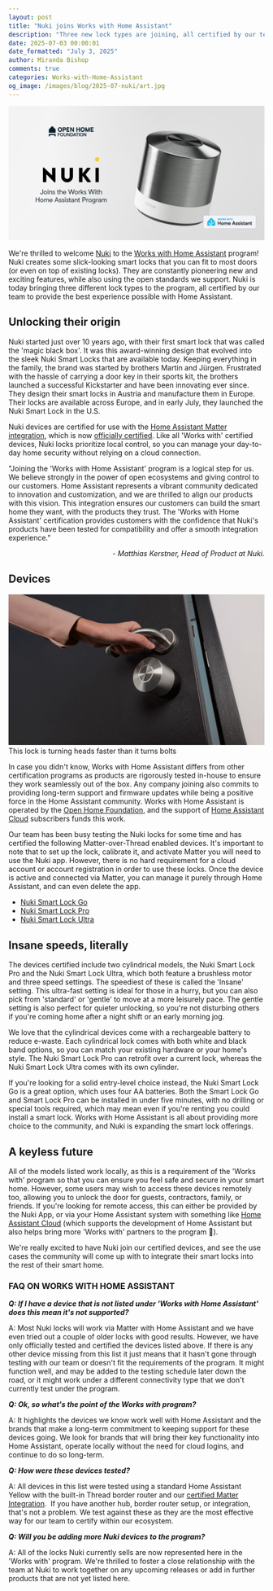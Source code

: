 ```yaml
---
layout: post
title: "Nuki joins Works with Home Assistant"
description: "Three new lock types are joining, all certified by our team to provide the best experience possible with Home Assistant"
date: 2025-07-03 00:00:01
date_formatted: "July 3, 2025"
author: Miranda Bishop
comments: true
categories: Works-with-Home-Assistant
og_image: /images/blog/2025-07-nuki/art.jpg
---
```


<img src='/images/blog/2025-07-nuki/art.jpg' style='border: 0;box-shadow: none;' alt="Nuki Joins Works with Home Assistant">

We're thrilled to welcome [Nuki](https://nuki.io/) to the [Works with Home Assistant](https://works-with.home-assistant.io/) program! Nuki creates some slick-looking smart locks that you can fit to most doors (or even on top of existing locks). They are constantly pioneering new and exciting features, while also using the open standards we support. Nuki is today bringing three different lock types to the program, all certified by our team to provide the best experience possible with Home Assistant.<!--more-->

## Unlocking their origin

Nuki started just over 10 years ago, with their first smart lock that was called the 'magic black box'. It was this award-winning design that evolved into the sleek Nuki Smart Locks that are available today.  Keeping everything in the family, the brand was started by brothers Martin and Jürgen. Frustrated with the hassle of carrying a door key in their sports kit, the brothers launched a successful Kickstarter and have been innovating ever since. They design their smart locks in Austria and manufacture them in Europe. Their locks are available across Europe, and in early July, they launched the Nuki Smart Lock in the U.S.

Nuki devices are certified for use with the [Home Assistant Matter integration](/integrations/matter/), which is now [officially certified](/blog/2025/03/10/matter-certification/). Like all 'Works with' certified devices, Nuki locks prioritize local control, so you can manage your day-to-day home security without relying on a cloud connection.

<div class="alert">
    <p>"Joining the 'Works with Home Assistant' program is a logical step for us. We believe strongly in the power of open ecosystems and giving control to our customers. Home Assistant represents a vibrant community dedicated to innovation and customization, and we are thrilled to align our products with this vision. This integration ensures our customers can build the smart home they want, with the products they trust. The 'Works with Home Assistant' certification provides customers with the confidence that Nuki's products have been tested for compatibility and offer a smooth integration experience."</p>
<em style="text-align: right; display: block;">- Matthias Kerstner, Head of Product at Nuki.</em>
</div>

## Devices

<p class='img'><img src='/images/blog/2025-07-nuki/lock.jpg' style='border: 0;box-shadow: none;' alt="Smart lock pro">This lock is turning heads faster than it turns bolts</p>

In case you didn't know, Works with Home Assistant differs from other certification programs as products are rigorously tested in-house to ensure they work seamlessly out of the box. Any company joining also commits to providing long-term support and firmware updates while being a positive force in the Home Assistant community. Works with Home Assistant is operated by the [Open Home Foundation](https://www.openhomefoundation.org/), and the support of [Home Assistant Cloud](/cloud/) subscribers funds this work.

Our team has been busy testing the Nuki locks for some time and has certified the following Matter-over-Thread enabled devices. It's important to note that to set up the lock, calibrate it, and activate Matter you will need to use the Nuki app. However, there is no hard requirement for a cloud account or account registration in order to use these locks. Once the device is active and connected via Matter, you can manage it purely through Home Assistant, and can even delete the app.

- [Nuki Smart Lock Go](https://nuki.io/en-uk/products/smart-lock-go)
- [Nuki Smart Lock Pro](https://nuki.io/en-uk/products/smart-lock-pro-5th-gen)
- [Nuki Smart Lock Ultra](https://nuki.io/en-uk/products/smart-lock-ultra)

## Insane speeds, literally

The devices certified include two cylindrical models, the Nuki Smart Lock Pro and the Nuki Smart Lock Ultra, which both feature a brushless motor and three speed settings. The speediest of these is called the 'Insane' setting. This ultra-fast setting is ideal for those in a hurry, but you can also pick from 'standard' or 'gentle' to move at a more leisurely pace. The gentle setting is also perfect for quieter unlocking, so you're not disturbing others if you're coming home after a night shift or an early morning jog.

We love that the cylindrical devices come with a rechargeable battery to reduce e-waste. Each cylindrical lock comes with both white and black band options, so you can match your existing hardware or your home's style. The Nuki Smart Lock Pro can retrofit over a current lock, whereas the Nuki Smart Lock Ultra comes with its own cylinder.

If you're looking for a solid entry-level choice instead, the Nuki Smart Lock Go is a great option, which uses four AA batteries. Both the Smart Lock Go and Smart Lock Pro can be installed in under five minutes, with no drilling or special tools required, which may mean even if you're renting you could install a smart lock. Works with Home Assistant is all about providing more choice to the community, and Nuki is expanding the smart lock offerings.

## A keyless future

All of the models listed work locally, as this is a requirement of the 'Works with' program so that you can ensure you feel safe and secure in your smart home. However, some users may wish to access these devices remotely too, allowing you to unlock the door for guests, contractors, family, or friends. If you're looking for remote access, this can either be provided by the Nuki App, or via your Home Assistant system with something like [Home Assistant Cloud](/cloud/) (which supports the development of Home Assistant but also helps bring more 'Works with' partners to the program 🤝).

We're really excited to have Nuki join our certified devices, and see the use cases the community will come up with to integrate their smart locks into the rest of their smart home.

### FAQ ON WORKS WITH HOME ASSISTANT

***Q: If I have a device that is not listed under 'Works with Home Assistant' does this mean it's not supported?***

A: Most Nuki locks will work via Matter with Home Assistant and we have even tried out a couple of older locks with good results. However, we have only officially tested and certified the devices listed above. If there is any other device missing from this list it just means that it hasn't gone through testing with our team or doesn't fit the requirements of the program. It might function well, and may be added to the testing schedule later down the road, or it might work under a different connectivity type that we don't currently test under the program.

***Q: Ok, so what's the point of the Works with program?***

A: It highlights the devices we know work well with Home Assistant and the brands that make a long-term commitment to keeping support for these devices going. We look for brands that will bring their key functionality into Home Assistant, operate locally without the need for cloud logins, and continue to do so long-term.

***Q: How were these devices tested?***

A: All devices in this list were tested using a standard Home Assistant Yellow with the built-in Thread border router and our [certified Matter Integration](/integrations/matter/).  If you have another hub, border router setup, or integration, that's not a problem. We test against these as they are the most effective way for our team to certify within our ecosystem.

***Q: Will you be adding more Nuki devices to the program?***

A: All of the locks Nuki currently sells are now represented here in the 'Works with' program. We're thrilled to foster a close relationship with the team at Nuki to work together on any upcoming releases or add in further products that are not yet listed here.
